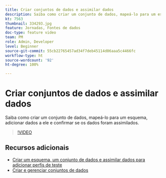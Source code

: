 ```yaml
---
title: Criar conjuntos de dados e assimilar dados
description: Saiba como criar um conjunto de dados, mapeá-lo para um esquema, adicionar dados a ele e confirmar se os dados foram assimilados.
kt: 7563
thumbnail: 334293.jpg
feature: Jornadas, Fontes de dados
doc-type: feature video
team: PM
role: Admin, Developer
level: Beginner
source-git-commit: 55cb22765457ad34f7deb45114d06aaa5c4466fc
workflow-type: ht
source-wordcount: '92'
ht-degree: 100%

---
```



# Criar conjuntos de dados e assimilar dados

Saiba como criar um conjunto de dados, mapeá-lo para um esquema, adicionar dados a ele e confirmar se os dados foram assimilados.

>[!VIDEO](https://video.tv.adobe.com/v/334293?quality=12)

## Recursos adicionais

* [Criar um esquema, um conjunto de dados e assimilar dados para adicionar perfis de teste](https://experienceleague.adobe.com/docs/journey-optimizer/using/orchestrate-journeys/about-journeys/creating-test-profiles.html?lang=pt-BR)
* [Criar e gerenciar conjuntos de dados](https://experienceleague.adobe.com/docs/experience-platform/catalog/datasets/user-guide.html?lang=pt-BR)
